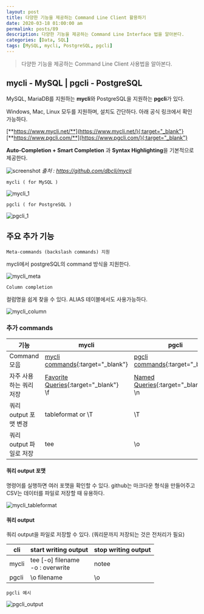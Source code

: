 ```yaml
---
layout: post
title: 다양한 기능을 제공하는 Command Line Client 활용하기
date: 2020-03-18 01:00:00 am
permalink: posts/89
description: 다양한 기능을 제공하는 Command Line Interface 법을 알아본다.
categories: [Data, SQL]
tags: [MySQL, mycli, PostgreSQL, pgcli]
---
```


> 다양한 기능을 제공하는 Command Line Client 사용법을 알아본다.

## mycli - MySQL | pgcli - PostgreSQL

MySQL, MariaDB를 지원하는 **mycli**와 PostgreSQL을 지원하는 **pgcli**가 있다.

Windows, Mac, Linux 모두를 지원하며, 설치도 간단하다. 아래 공식 링크에서 확인 가능하다.

[**https://www.mycli.net/**](https://www.mycli.net/){:target="_blank"} &nbsp;&nbsp;&nbsp;&nbsp;&nbsp;&nbsp;&nbsp; [**https://www.pgcli.com/**](https://www.pgcli.com/){:target="_blank"}

**Auto-Completion + Smart Completion** 과 **Syntax Highlighting**을 기본적으로 제공한다.

![screenshot](https://raw.githubusercontent.com/dbcli/mycli/master/screenshots/main.gif)
*출처 : https://github.com/dbcli/mycli*

`mycli ( for MySQL )`

![mycli_1]({{site.baseurl}}/assets/img/sql/mycli_1.png)

`pgcli ( for PostgreSQL )`

![pgcli_1]({{site.baseurl}}/assets/img/sql/pgcli_1.png)

## 주요 추가 기능

`Meta-commands (backslash commands) 지원`

mycli에서 postgreSQL의 command 방식을 지원한다.

![mycli_meta]({{site.baseurl}}/assets/img/sql/mycli_meta.png)

`Column completion`

컬럼명을 쉽게 찾을 수 있다. ALIAS 테이블에서도 사용가능하다.

![mycli_column]({{site.baseurl}}/assets/img/sql/mycli_column.png)

### 추가 commands

| 기능 | mycli | pgcli |
|------|-------|-------|
| Command 모음 | [mycli commands](https://www.mycli.net/commands){:target="_blank"} | [pgcli commands](https://www.pgcli.com/commands){:target="_blank"} |
|자주 사용하는 쿼리 저장| [Favorite Queries](https://www.mycli.net/favorites){:target="_blank"} <br> \f| [Named Queries](https://www.pgcli.com/named_queries.md){:target="_blank"} <br> \n|
| 쿼리 output 포맷 변경| tableformat or \T | \T |
| 쿼리 output 파일로 저장 | tee | \o |

#### 쿼리 output 포맷

명령어를 실행하면 여러 포맷을 확인할 수 있다. github는 마크다운 형식을 만들어주고 CSV는 데이터를 파일로 저장할 때 유용하다.

![mycli_tableformat]({{site.baseurl}}/assets/img/sql/mycli_tableformat.png)

#### 쿼리 output

쿼리 output을 파일로 저장할 수 있다. (쿼리문까지 저장되는 것은 전처리가 필요)

|  cli |  start writing output | stop writing output |
|------|---------------------------------------|-------|
|mycli | tee [-o] filename <br> -o : overwrite | notee|
|pgcli | \o filename | \o |

    pgcli 예시

![pgcli_output]({{site.baseurl}}/assets/img/sql/pgcli_output.png)




